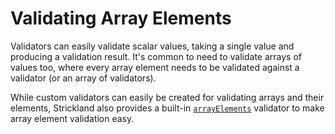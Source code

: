 # Validating Array Elements

Validators can easily validate scalar values, taking a single value and producing a validation result. It's common to need to validate arrays of values too, where every array element needs to be validated against a validator \(or an array of validators\).

While custom validators can easily be created for validating arrays and their elements, Strickland also provides a built-in [`arrayElements`](https://github.com/jeffhandley/strickland/tree/109f2edc49c8b8ff39bf422630ddf0b96183f4b2/docs/composition/validating-array-elements/arrayelements.md) validator to make array element validation easy.


